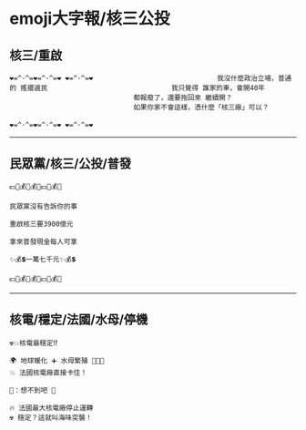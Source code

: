 # emoji大字報/核三公投

## 核三/重啟

```
❤=^･^=❤=^･^=❤ ❤=^･^=❤⠀⠀⠀⠀⠀⠀⠀⠀⠀⠀⠀⠀⠀⠀⠀⠀⠀⠀⠀⠀⠀⠀⠀⠀⠀我沒什麼政治立場，普通的 搖擺選民⠀⠀⠀⠀⠀⠀⠀⠀⠀⠀⠀⠀⠀⠀⠀⠀⠀⠀⠀⠀⠀⠀⠀⠀⠀我只覺得 誰家的車，會開40年⠀⠀⠀⠀⠀⠀⠀⠀⠀⠀⠀⠀⠀⠀⠀⠀⠀⠀⠀⠀⠀⠀⠀⠀⠀都報廢了，還要拖回來 繼續開？⠀⠀⠀⠀⠀⠀⠀⠀⠀⠀⠀⠀⠀⠀⠀⠀⠀⠀⠀⠀⠀⠀⠀⠀⠀如果你家不會這樣，憑什麼「核三廠」可以？⠀⠀⠀⠀⠀⠀⠀⠀⠀⠀⠀⠀⠀⠀⠀⠀⠀⠀⠀⠀⠀⠀⠀⠀⠀
❤=^･^=❤=^･^=❤ ❤=^･^=❤
```

---

## 民眾黨/核三/公投/普發

```
💵💎💰👑💰💎💵👑💰💎

民眾黨沒有告訴你的事

重啟核三要3900億元

拿來普發現金每人可拿

✨💰💲一萬七千元✨💰💲

💵💎💰👑💰💎💵👑💰💎
```

---

## 核電/穩定/法國/水母/停機

```
☢️💥核電最穩定⁉️
⠀⠀⠀⠀⠀⠀⠀⠀⠀⠀⠀⠀⠀⠀⠀
🌍 地球暖化 ➕ 水母繁殖 🪼🪼🪼
💥 法國核電廠直接卡住！
⠀⠀⠀⠀⠀⠀⠀⠀⠀⠀⠀⠀⠀⠀⠀
🪼：想不到吧 💅
⠀⠀⠀⠀⠀⠀⠀⠀⠀⠀⠀⠀⠀⠀⠀
🔥 法國最大核電廠停止運轉
☢️ 穩定？這就叫海味突襲！
```